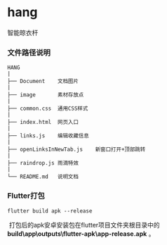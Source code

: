 # hang

智能晾衣杆

### 文件路径说明

```
HANG
|
├── Document	文档图片
|
├── image		素材存放点
|
├── common.css	通用CSS样式
|
├── index.html	网页入口
|
├── links.js	编辑收藏信息
|
├── openLinksInNewTab.js	新窗口打开+顶部跳转
|
├── raindrop.js	雨滴特效
|
└── README.md	说明文档
```

### Flutter打包

```shell
flutter build apk --release
```

​		打包后的apk安卓安装包在flutter项目文件夹根目录中的 **build\app\outputs\flutter-apk\app-release.apk** 。